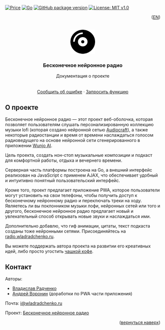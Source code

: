 [![Price](https://img.shields.io/badge/price-FREE-0098f7.svg)](https://github.com/wladradchenko/radio.wladradchenko.ru/blob/main/LICENSE)
[![Go](https://img.shields.io/github/go-mod/go-version/wladradchenko/radio.wladradchenko.ru?filename=web%2Fgo.mod)](https://github.com/wladradchenko/radio.wladradchenko.ru)
[![GitHub package version](https://img.shields.io/github/v/release/wladradchenko/radio.wladradchenko.ru?display_name=tag&sort=semver)](https://github.com/wladradchenko/radio.wladradchenko.ru)
[![License: MIT v1.0](https://img.shields.io/badge/license-MIT-blue.svg)](https://github.com/wladradchenko/radio.wladradchenko.ru/blob/main/LICENSE)

<p align="right">(<a href="README.md">EN</a>)</p>
<div id="top"></div>

<br />
<div align="center">
  <a href="https://github.com/wladradchenko/radio.wladradchenko.ru">
    <img src="web/static/ico/icon.svg" alt="Logo" width="80" height="80">
  </a>

  <h3 align="center">Бесконечное нейронное радио</h3>

  <p align="center">
    Документация о проекте
    <br/>
    <br/>
    <br/>
    <a href="https://github.com/wladradchenko/radio.wladradchenko.ru/issues">Сообщить об ошибке</a>
    ·
    <a href="https://github.com/wladradchenko/radio.wladradchenko.wladradchenko.ru/issues">Запросить функцию</a>
  </p>
</div>

<!-- ABOUT THE PROJECT -->
## О проекте

Бесконечное нейронное радио — этот проект веб-оболочка, которая позволяет пользователям слушать персонализированную коллекцию музыки lofi (которая создано нейронной сетью [Audiocraft](https://github.com/facebookresearch/audiocraft)), а также некоторые радиостанции и время от времени наслаждаться голосом радиоведущего на основе нейронной сети сгенерированного в приложении [Wunjo AI](https://github.com/wladradchenko/wunjo.wladradchenko.ru). 

Цель проекта, создать нон-стоп музыкальные композиции и подкаст для комфортной работы, отдыха и вечернего времени.

Серверная часть платформы построена на Go, а внешний интерфейс реализован на JavaScript с применем AJAX, что обеспечивает удобный и интуитивно понятный пользовательский интерфейс.  

Кроме того, проект предлагает приложение PWA, которое пользователи могут установить на свои телефоны, чтобы получить доступ к бесконечному нейронному радио и переключать треки на ходу. Являетесь ли вы поклонником музыки лофи, нейронных сетей или того и другого, бесконечное нейронное радио предлагает новый и увлекательный способ открывать новые звуки и наслаждаться ими.

Дополнительно добавлю, что гиф анимации, цитаты, текст подкаста созданы тоже нейронными сетями. Присоединяйтесь на [radio.wladradchenko.ru](https://radio.wladradchenko.ru).

<!-- DONAT -->
Вы можете поддержать автора проекта на развитии его креативных идей, либо просто угостить [чашкой кофе](https://wladradchenko.ru/donat).
<!-- DONAT -->

<!-- CONTACT -->
## Контакт

Авторы: 
- [Владислав Радченко](https://github.com/wladradchenko/)
- [Андрей Воронин](https://github.com/AVor0n/) (доработки по PWA части приложения)

Почта: [i@wladradchenko.ru](i@wladradchenko.ru)

Проект: [Бесконечное нейронное радио](https://radio.wladradchenko.ru)

<p align="right">(<a href="#top">вернуться наверх</a>)</p>
